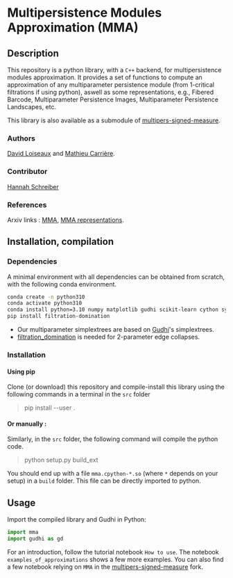 # Multipersistence Modules Approximation (MMA)

## Description
This repository is a python library, with a `C++` backend, for multipersistence modules approximation. 
It provides a set of functions to compute an approximation of any multiparameter persistence module (from 1-critical filtrations if using python), aswell as some representations, e.g., Fibered Barcode, Multiparameter Persistence Images, Multiparameter Persistence Landscapes, etc.

This library is also available as a submodule of [multipers-signed-measure](https://github.com/DavidLapous/multipers-signed-measure).

### Authors
[David Loiseaux](http://www-sop.inria.fr/members/David.Loiseaux/) and [Mathieu Carrière](https://www-sop.inria.fr/members/Mathieu.Carriere/).

### Contributor
[Hannah Schreiber](https://github.com/hschreiber)

### References
Arxiv links : [MMA](https://arxiv.org/abs/2206.02026), [MMA representations](https://arxiv.org/abs/2306.11170).

## Installation, compilation
### Dependencies
A minimal environment with all dependencies can be obtained from scratch, with the following conda environment.

```bash
conda create -n python310
conda activate python310
conda install python=3.10 numpy matplotlib gudhi scikit-learn cython sympy tqdm cycler typing shapely -c conda-forge
pip install filtration-domination
```
 - Our multiparameter simplextrees are based on [Gudhi](https://gudhi.inria.fr)'s simplextrees.
 - [filtration_domination](https://github.com/aj-alonso/filtration_domination/) is needed for 2-parameter edge collapses.




### Installation
#### Using pip
Clone (or download) this repository and compile-install this library using the following commands in a terminal in the `src` folder

>	pip install --user .

#### Or manually :
Similarly, in the `src` folder, the following command will compile the python code.

> 	python setup.py build_ext	<br>

You should end up with a file `mma.cpython-*.so` (where `*` depends on your setup) in a `build` folder. This file can be directly imported to python.

## Usage
Import the compiled library and Gudhi in Python:
```python
import mma
import gudhi as gd
```
For an introduction, follow the tutorial notebook `How to use`. The notebook `examples_of_approximations` shows a few more examples. You can also find a few notebook relying on `MMA` in the [multipers-signed-measure](https://github.com/DavidLapous/multipers-signed-measure) fork.
